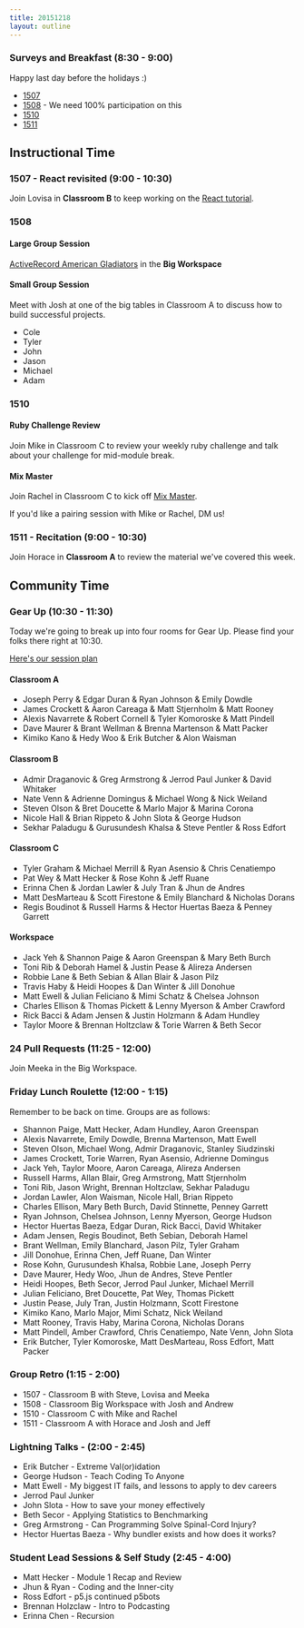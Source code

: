 ```yaml
---
title: 20151218
layout: outline
---
```


### Surveys and Breakfast (8:30 - 9:00)

Happy last day before the holidays :)

* [1507](http://goo.gl/forms/Tkg1WIcmdX)
* [1508](http://goo.gl/forms/oF7lEASc7T) - We need 100% participation on this
* [1510](https://docs.google.com/forms/d/1gvWbda1Z92Ju-pXJN91N-fdlrfG5yAPVCbAy59Yso-0/viewform)
* [1511](https://docs.google.com/forms/d/13VQFLYn5_ukb8zcRZlPaXYt24JxizKvSicHeedGyBLc/viewform)

## Instructional Time

### 1507 - React revisited (9:00 - 10:30)

Join Lovisa in **Classroom B** to keep working on the [React tutorial](http://github.com/applegrain/creact).

### 1508

#### Large Group Session

[ActiveRecord American Gladiators](https://github.com/turingschool/lesson_plans/blob/master/ruby_03-professional_rails_applications/active_record_american_gladiators.md) in the **Big Workspace**

#### Small Group Session

Meet with Josh at one of the big tables in Classroom A to discuss how to build successful projects.

* Cole
* Tyler
* John
* Jason
* Michael
* Adam

### 1510

#### Ruby Challenge Review

Join Mike in Classroom C to review your weekly ruby challenge and talk about your challenge for mid-module break.

#### Mix Master

Join Rachel in Classroom C to kick off [Mix Master](https://github.com/turingschool/lesson_plans/blob/master/ruby_02-web_applications_with_ruby/mix_master/1_getting_started.markdown).

If you'd like a pairing session with Mike or Rachel, DM us!

### 1511 - Recitation (9:00 - 10:30)

Join Horace in **Classroom A** to review the
material we've covered this week.

## Community Time

### Gear Up  (10:30 - 11:30)

Today we're going to break up into four rooms for Gear Up. Please find your folks
there right at 10:30.

[Here's our session plan](https://github.com/turingschool/gear-up/blob/master/grit.markdown)

#### Classroom A

* Joseph Perry & Edgar Duran & Ryan Johnson & Emily Dowdle
* James Crockett & Aaron Careaga & Matt Stjernholm & Matt Rooney
* Alexis Navarrete & Robert Cornell & Tyler Komoroske & Matt Pindell
* Dave Maurer & Brant Wellman & Brenna Martenson & Matt Packer
* Kimiko Kano & Hedy Woo & Erik Butcher & Alon Waisman

#### Classroom B

* Admir Draganovic & Greg Armstrong & Jerrod Paul Junker & David Whitaker
* Nate Venn & Adrienne Domingus & Michael Wong & Nick Weiland
* Steven Olson & Bret Doucette & Marlo Major & Marina Corona
* Nicole Hall & Brian Rippeto & John Slota & George Hudson
* Sekhar Paladugu & Gurusundesh Khalsa & Steve Pentler & Ross Edfort

#### Classroom C

* Tyler Graham & Michael Merrill & Ryan Asensio & Chris Cenatiempo
* Pat Wey & Matt Hecker & Rose Kohn & Jeff Ruane
* Erinna Chen & Jordan Lawler & July Tran & Jhun de Andres
* Matt DesMarteau & Scott Firestone & Emily Blanchard & Nicholas Dorans
* Regis Boudinot & Russell Harms & Hector Huertas Baeza & Penney Garrett

#### Workspace

* Jack Yeh & Shannon Paige & Aaron Greenspan & Mary Beth Burch
* Toni Rib & Deborah Hamel & Justin Pease & Alireza Andersen
* Robbie Lane & Beth Sebian & Allan Blair & Jason Pilz
* Travis Haby & Heidi Hoopes & Dan Winter & Jill Donohue
* Matt Ewell & Julian Feliciano & Mimi Schatz & Chelsea Johnson
* Charles Ellison & Thomas Pickett & Lenny Myerson & Amber Crawford
* Rick Bacci & Adam Jensen & Justin Holzmann & Adam Hundley
* Taylor Moore & Brennan Holtzclaw & Torie Warren & Beth Secor

### 24 Pull Requests (11:25 - 12:00)

Join Meeka in the Big Workspace.

### Friday Lunch Roulette (12:00 - 1:15)

Remember to be back on time. Groups are as follows:

* Shannon Paige, Matt Hecker, Adam Hundley, Aaron Greenspan
* Alexis Navarrete, Emily Dowdle, Brenna Martenson, Matt Ewell
* Steven Olson, Michael Wong, Admir Draganovic, Stanley Siudzinski
* James Crockett, Torie Warren, Ryan Asensio, Adrienne Domingus
* Jack Yeh, Taylor Moore, Aaron Careaga, Alireza Andersen
* Russell Harms, Allan Blair, Greg Armstrong, Matt Stjernholm
* Toni Rib, Jason Wright, Brennan Holtzclaw, Sekhar Paladugu
* Jordan Lawler, Alon Waisman, Nicole Hall, Brian Rippeto
* Charles Ellison, Mary Beth Burch, David Stinnette, Penney Garrett
* Ryan Johnson, Chelsea Johnson, Lenny Myerson, George Hudson
* Hector Huertas Baeza, Edgar Duran, Rick Bacci, David Whitaker
* Adam Jensen, Regis Boudinot, Beth Sebian, Deborah Hamel
* Brant Wellman, Emily Blanchard, Jason Pilz, Tyler Graham
* Jill Donohue, Erinna Chen, Jeff Ruane, Dan Winter
* Rose Kohn, Gurusundesh Khalsa, Robbie Lane, Joseph Perry
* Dave Maurer, Hedy Woo, Jhun de Andres, Steve Pentler
* Heidi Hoopes, Beth Secor, Jerrod Paul Junker, Michael Merrill
* Julian Feliciano, Bret Doucette, Pat Wey, Thomas Pickett
* Justin Pease, July Tran, Justin Holzmann, Scott Firestone
* Kimiko Kano, Marlo Major, Mimi Schatz, Nick Weiland
* Matt Rooney, Travis Haby, Marina Corona, Nicholas Dorans
* Matt Pindell, Amber Crawford, Chris Cenatiempo, Nate Venn, John Slota
* Erik Butcher, Tyler Komoroske, Matt DesMarteau, Ross Edfort, Matt Packer

### Group Retro (1:15 - 2:00)

* 1507 - Classroom B with Steve, Lovisa and Meeka
* 1508 - Classroom Big Workspace with Josh and Andrew
* 1510 - Classroom C with Mike and Rachel
* 1511 - Classroom A with Horace and Josh and Jeff

### Lightning Talks - (2:00 - 2:45)

* Erik Butcher - Extreme Val(or)idation
* George Hudson - Teach Coding To Anyone
* Matt Ewell - My biggest IT fails, and lessons to apply to dev careers
* Jerrod Paul Junker
* John Slota - How to save your money effectively
* Beth Secor - Applying Statistics to Benchmarking
* Greg Armstrong - Can Programming Solve Spinal-Cord Injury?
* Hector Huertas Baeza - Why bundler exists and how does it works?

### Student Lead Sessions & Self Study (2:45 - 4:00)

* Matt Hecker - Module 1 Recap and Review
* Jhun & Ryan - Coding and the Inner-city
* Ross Edfort - p5.js continued p5bots
* Brennan Holzclaw - Intro to Podcasting
* Erinna Chen - Recursion
